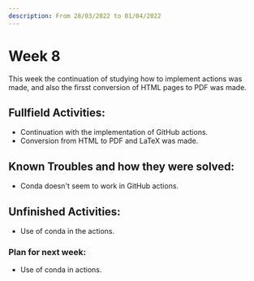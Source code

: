 ```yaml
---
description: From 28/03/2022 to 01/04/2022
---
```


# Week 8

This week the continuation of studying how to implement actions was made, and
also the firsst conversion of HTML pages to PDF was made.

## Fullfield Activities:&#x20;

* Continuation with the implementation of GitHub actions.
* Conversion from HTML to PDF and LaTeX was made.

## Known Troubles and how they were solved:&#x20;

* Conda doesn't seem to work in GitHub actions.

## Unfinished Activities:&#x20;

* Use of conda in the actions.

### Plan for next week:&#x20;

* Use of conda in actions.
